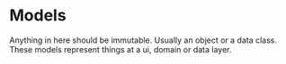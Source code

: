# Models

Anything in here should be immutable. Usually an object or a data class.
These models represent things at a ui, domain or data layer.